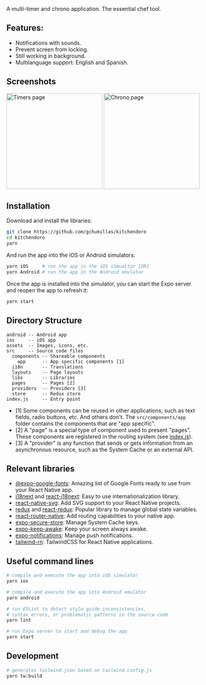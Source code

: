A multi-timer and chrono application. The essential chef tool.

## Features:

- Notifications with sounds.
- Prevent screen from locking.
- Still working in background.
- Multilanguage support: English and Spanish.

## Screenshots

<img src="https://user-images.githubusercontent.com/5312427/155002280-5dd4e52d-de7e-4a55-923e-2606a2aa71b5.png" width="250" alt="Timers page"> <img src="https://user-images.githubusercontent.com/5312427/155001752-7d191991-a2e2-4996-9c0f-316ad0a6110b.png" width="250" alt="Chrono page">

## Installation

Download and install the libraries:
```bash
git clone https://github.com/gchumillas/kitchendoro
cd kitchendoro
yarn
```

And run the app into the iOS or Android simulators:
```bash
yarn iOS     # run the app in the iOS simualtor [OR]
yarn Android # run the app in the Android emulator
```

Once the app is installed into the simulator, you can start the Expo server and reopen the app to refresh it:
```bash
yarn start
```

## Directory Structure

```
android -- Android app
ios     -- iOS app
assets  -- Images, icons, etc.
src     -- Source code files
  components -- Shareable components
    app      -- App specific components [1]
  i18n       -- Translations
  layouts    -- Page layouts
  libs       -- Libraries
  pages      -- Pages [2]
  providers  -- Providers [3]
  store      -- Redux store
index.js     -- Entry point
```

- [1] Some components can be reused in other applications, such as text fields, radio buttons, etc. And others don't. The `src/components/app` folder contains the components that are "app specific".
- [2] A "page" is a special type of component used to present "pages". These components are registered in the routing system (see [index.js](/index.js)).
- [3] A "provider" is any function that sends or gets information from an asynchronous resource, such as the System Cache or an external API.

## Relevant libraries

- [@expo-google-fonts](https://github.com/expo/google-fonts): Amazing list of Google Fonts ready to use from your React Native app.
- [i18next](https://www.i18next.com/) and [react-i18next](https://react.i18next.com/): Easy to use internationalization library.
- [react-native-svg](https://github.com/react-native-svg/react-native-svg): Add SVG support to your React Native projects.
- [redux](https://redux.js.org/) and [react-redux](https://react-redux.js.org/): Popular library to manage global state variables.
- [react-router-native](https://reactrouter.com/en/v6.3.0/api): Add routing capabilities to your native app.
- [expo-secure-store](https://docs.expo.dev/versions/latest/sdk/securestore/): Manage System Cache keys.
- [expo-keep-awake](https://docs.expo.dev/versions/latest/sdk/keep-awake/): Keep your screen always awake.
- [expo-notifications](https://docs.expo.dev/versions/latest/sdk/notifications/): Manage push notifications.
- [tailwind-rn](https://github.com/vadimdemedes/tailwind-rn): TailwindCSS for React Native applications.

## Useful command lines

```bash
# compile and execute the app into iOS simulator
yarn ios

# compile and execute the app into Android emulator
yarn android
```

```bash
# run ESLint to detect style guide inconsistencies,
# syntax errors, or problematic patterns in the source code
yarn lint 
```

```bash
# run Expo server to start and debug the app
yarn start
```

## Development

```bash
# generates tailwind.json based on tailwind.config.js
yarn tw:build
```
